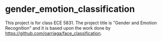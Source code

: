 # gender_emotion_classification
This project is for class ECE 5831. The project title is "Gender and Emotion Recognition" and it is based upon the work done by https://github.com/oarriaga/face_classification.
